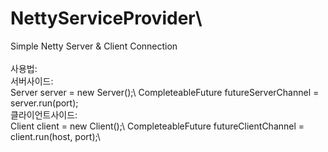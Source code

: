 # NettyServiceProvider\
Simple Netty Server &amp; Client Connection \
\
사용법:\
    서버사이드:\
          Server server = new Server();\\
          CompleteableFuture<Channel> futureServerChannel = server.run(port);\
    클라이언트사이드:\
          Client client = new Client();\\
          CompleteableFuture<Channel> futureClientChannel = client.run(host, port);\
